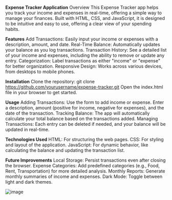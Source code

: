 **Expense Tracker Application**
Overview
This Expense Tracker app helps you track your income and expenses in real-time, offering a simple way to manage your finances. Built with HTML, CSS, and JavaScript, it is designed to be intuitive and easy to use, offering a clear view of your spending habits.

**Features**
Add Transactions: Easily input your income or expenses with a description, amount, and date.
Real-Time Balance: Automatically updates your balance as you log transactions.
Transaction History: See a detailed list of your income and expenses, including the ability to remove or update any entry.
Categorization: Label transactions as either "income" or "expense" for better organization.
Responsive Design: Works across various devices, from desktops to mobile phones.

**Installation**
Clone the repository:
git clone https://github.com/yourusername/expense-tracker.git
Open the index.html file in your browser to get started.

**Usage**
Adding Transactions: Use the form to add income or expense. Enter a description, amount (positive for income, negative for expenses), and the date of the transaction.
Tracking Balance: The app will automatically calculate your total balance based on the transactions added.
Managing Transactions: Each entry can be deleted if needed, and your balance will be updated in real-time.

**Technologies Used**
HTML: For structuring the web pages.
CSS: For styling and layout of the application.
JavaScript: For dynamic behavior, like calculating the balance and updating the transaction list.

**Future Improvements**
Local Storage: Persist transactions even after closing the browser.
Expense Categories: Add predefined categories (e.g., Food, Rent, Transportation) for more detailed analysis.
Monthly Reports: Generate monthly summaries of income and expenses.
Dark Mode: Toggle between light and dark themes.

![image](https://github.com/user-attachments/assets/a545414a-e80b-4fe0-b285-7ece6d5b8773)

